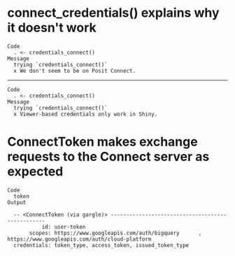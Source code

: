 # connect_credentials() explains why it doesn't work

    Code
      . <- credentials_connect()
    Message
      trying `credentials_connect()`
      x We don't seem to be on Posit Connect.

---

    Code
      . <- credentials_connect()
    Message
      trying `credentials_connect()`
      x Viewer-based credentials only work in Shiny.

# ConnectToken makes exchange requests to the Connect server as expected

    Code
      token
    Output
      
      -- <ConnectToken (via gargle)> -------------------------------------------------
               id: user-token
           scopes: https://www.googleapis.com/auth/bigquery      , https://www.googleapis.com/auth/cloud-platform
      credentials: token_type, access_token, issued_token_type

